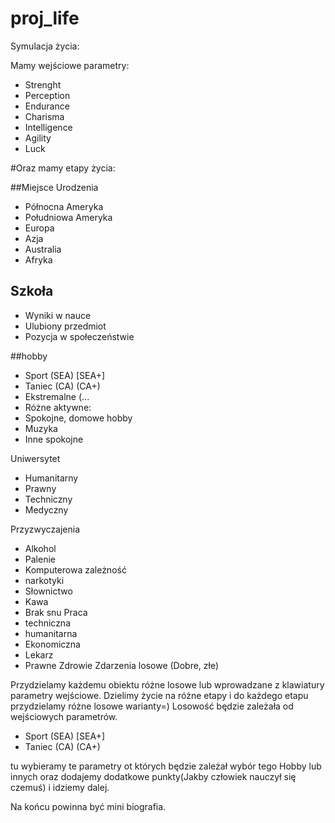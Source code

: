 # proj_life
Symulacja życia:

Mamy wejściowe parametry:
- Strenght
- Perception
- Endurance 
- Charisma
- Intelligence 
- Agility
- Luck

#Oraz mamy etapy życia:

##Miejsce Urodzenia

- Północna Ameryka
- Południowa Ameryka
- Europa
- Azja
- Australia
- Afryka

## Szkoła

* Wyniki w nauce
* Ulubiony przedmiot
* Pozycja w społeczeństwie

##hobby

* Sport (SEA) [SEA+]
* Taniec (CA) (CA+)
* Ekstremalne (...
* Różne aktywne:
* Spokojne, domowe hobby
* Muzyka
* Inne spokojne

Uniwersytet 

* Humanitarny
* Prawny
* Techniczny
* Medyczny 

Przyzwyczajenia

* Alkohol
* Palenie
* Komputerowa zależność
* narkotyki
* Słownictwo
* Kawa
* Brak snu
Praca
* techniczna
* humanitarna
* Ekonomiczna
* Lekarz
* Prawne
Zdrowie
Zdarzenia losowe (Dobre, złe)

Przydzielamy każdemu obiektu różne losowe lub wprowadzane z klawiatury parametry wejściowe.
Dzielimy życie na różne etapy i do każdego etapu przydzielamy różne losowe warianty=)
Losowość będzie zależała od wejściowych parametrów.

* Sport (SEA) [SEA+]
* Taniec (CA) (CA+)

tu wybieramy te parametry ot których będzie zależał wybór tego Hobby lub innych oraz dodajemy dodatkowe punkty(Jakby człowiek nauczył się czemuś) i idziemy dalej.

Na końcu powinna być mini biografia.

